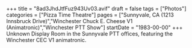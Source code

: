 +++
title = "8ad3JhdJtfFuz943Uv03.avif"
draft = false
tags = ["Photos"]
categories = ["Pizza Time Theatre"]
pages = ["Sunnyvale, CA (1213 Innsbruck Drive)","Winchester Chuck E. Cheese V1 (Animatronic)","Winchester PTT Show"]
startDate = "1983-00-00"
+++
Unknown Display Room in the Sunnyvale PTT offices, featuring the Winchester CEC V1 animatronic.
